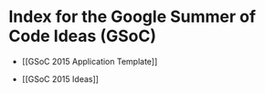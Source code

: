 # Index for the Google Summer of Code Ideas (GSoC)

* [[GSoC 2015 Application Template]]

* [[GSoC 2015 Ideas]]